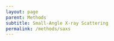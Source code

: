 ```yaml
---
layout: page
parent: Methods
subtitle: Small-Angle X-ray Scattering
permalink: /methods/saxs
---
```


